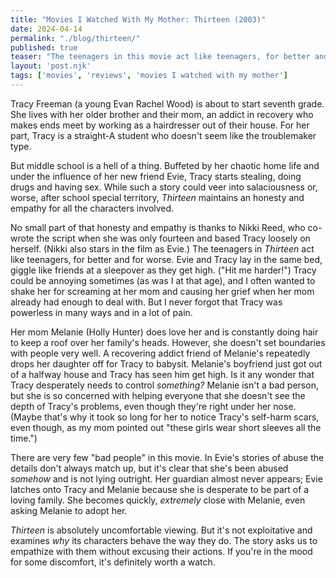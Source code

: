 ```yaml
---
title: "Movies I Watched With My Mother: Thirteen (2003)"
date: 2024-04-14
permalink: "./blog/thirteen/"
published: true
teaser: "The teenagers in this movie act like teenagers, for better and for worse."
layout: 'post.njk'
tags: ['movies', 'reviews', 'movies I watched with my mother']   
---
```


Tracy Freeman (a young Evan Rachel Wood) is about to start seventh grade. She lives with her older brother and their mom, an addict in recovery who makes ends meet by working as a hairdresser out of their house. For her part, Tracy is a straight-A student who doesn't seem like the troublemaker type.

But middle school is a hell of a thing. Buffeted by her chaotic home life and under the influence of her new friend Evie, Tracy starts stealing, doing drugs and having sex. While such a story could veer into salaciousness or, worse, after school special territory, *Thirteen* maintains an honesty and empathy for all the characters involved.

No small part of that honesty and empathy is thanks to Nikki Reed, who co-wrote the script when she was only fourteen and based Tracy loosely on herself. (Nikki also stars in the film as Evie.) The teenagers in *Thirteen* act like teenagers, for better and for worse. Evie and Tracy lay in the same bed, giggle like friends at a sleepover as they get high. ("Hit me harder!") Tracy could be annoying sometimes (as was I at that age), and I often wanted to shake her for screaming at her mom and causing her grief when her mom already had enough to deal with. But I never forgot that Tracy was powerless in many ways and in a lot of pain. 

Her mom Melanie (Holly Hunter) does love her and is constantly doing hair to keep a roof over her family's heads. However, she doesn't set boundaries with people very well. A recovering addict friend of Melanie's repeatedly drops her daughter off for Tracy to babysit. Melanie's boyfriend just got out of a halfway house and Tracy has seen him get high. Is it any wonder that Tracy desperately needs to control *something?* Melanie isn't a bad person, but she is so concerned with helping everyone that she doesn't see the depth of Tracy's problems, even though they're right under her nose. (Maybe that's why it took so long for her to notice Tracy's self-harm scars, even though, as my mom pointed out "these girls wear short sleeves all the time.")

There are very few "bad people" in this movie. In Evie's stories of abuse the details don't always match up, but it's clear that she's been abused *somehow* and is not lying outright. Her guardian almost never appears; Evie latches onto Tracy and Melanie because she is desperate to be part of a loving family. She becomes quickly, *extremely* close with Melanie, even asking Melanie to adopt her.

*Thirteen* is absolutely uncomfortable viewing. But it's not exploitative and examines *why* its characters behave the way they do. The story asks us to empathize with them without excusing their actions. If you're in the mood for some discomfort, it's definitely worth a watch.
